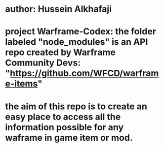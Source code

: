 # author: Hussein Alkhafaji
# project Warframe-Codex: the folder labeled "node_modules" is an API repo created by Warframe Community Devs: "https://github.com/WFCD/warframe-items"
# the aim of this repo is to create an easy place to access all the information possible for any waframe in game item or mod. 
